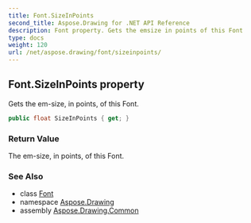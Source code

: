 ```yaml
---
title: Font.SizeInPoints
second_title: Aspose.Drawing for .NET API Reference
description: Font property. Gets the emsize in points of this Font
type: docs
weight: 120
url: /net/aspose.drawing/font/sizeinpoints/
---
```

## Font.SizeInPoints property

Gets the em-size, in points, of this Font.

```csharp
public float SizeInPoints { get; }
```

### Return Value

The em-size, in points, of this Font.

### See Also

* class [Font](../)
* namespace [Aspose.Drawing](../../font/)
* assembly [Aspose.Drawing.Common](../../../)


